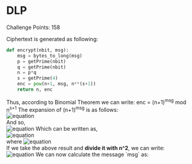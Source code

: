 # DLP

Challenge Points: 158

Ciphertext is generated as following:
```python
def encrypt(nbit, msg):
    msg = bytes_to_long(msg)
    p = getPrime(nbit)
    q = getPrime(nbit)
    n = p*q
    s = getPrime(4)
    enc = pow(n+1, msg, n**(s+1))
    return n, enc
```  
  
Thus, according to Binomial Theorem we can write:
enc = (n+1)<sup>msg</sup> mod n<sup>s+1</sup>
The expansion of (n+1)<sup>msg</sup> is as follows:  
![equation](https://latex.codecogs.com/png.latex?{msg\choose&space;0}n^{msg}&space;&plus;&space;{msg\choose&space;1}n^{msg-1}&space;&plus;&space;{msg\choose&space;2}n^{msg-2}&space;&plus;&space;...&space;&plus;&space;{msg\choose&space;msg-1}n&space;&plus;&space;{msg\choose&space;msg}n^{0})  
And so,  
![equation](https://latex.codecogs.com/gif.latex?({msg\choose&space;0}n^{msg-2}&space;&plus;&space;{msg\choose&space;1}n^{msg-3}&space;&plus;&space;...&space;&plus;&space;{msg\choose&space;msg-2})n^2&space;&plus;&space;{msg\choose&space;msg-1}n&space;&plus;&space;{msg\choose&space;msg}n^{0})  
Which can be written as,  
![equation](https://latex.codecogs.com/png.latex?(x)n^2&space;&plus;&space;mn&space;&plus;&space;1)  
where ![equation](https://latex.codecogs.com/gif.latex?x&space;=&space;{msg\choose&space;0}n^{msg-2}&space;&plus;&space;{msg\choose&space;1}n^{msg-3}&space;&plus;&space;...&space;&plus;&space;{msg\choose&space;msg-2})  
If we take the above result and **divide it with n^2**, we can write:  
![equation](https://latex.codecogs.com/gif.latex?(xn^2&space;&plus;&space;mn&space;&plus;&space;1)&space;\%&space;n^2&space;=&space;mn&space;&plus;&space;1)  
We can now calculate the message `msg` as:  


